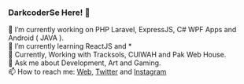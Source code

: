 ### DarkcoderSe Here! 👋

<!--
**DarkcoderSe/darkcoderse** is a ✨ _special_ ✨ repository because its `README.md` (this file) appears on your GitHub profile. 
-->

<p align="center">
  <samp>
    
🔭 I’m currently working on PHP Laravel, ExpressJS, C# WPF Apps and Android ( JAVA ).<br>
🌱 I’m currently learning ReactJS and *<br>
👯 Currently, Working with Tracksols, CUIWAH and Pak Web House.<br>
💬 Ask me about Development, Art and Gaming.<br>
📫 How to reach me: [Web](https://darkcoderse.com), [Twitter](https://twitter.com/darkcoder1) and [Instagram](https://instagram.com/root_kashif)

  </samp>
</p>

